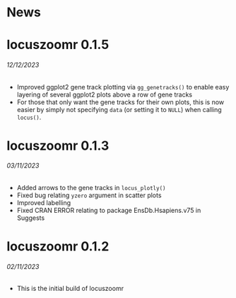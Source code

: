 News
=====

# locuszoomr 0.1.5
###### 12/12/2023

* Improved ggplot2 gene track plotting via `gg_genetracks()` to enable easy 
layering of several ggplot2 plots above a row of gene tracks
* For those that only want the gene tracks for their own plots, this is now 
easier by simply not specifying `data` (or setting it to `NULL`) when calling 
`locus()`.

# locuszoomr 0.1.3
###### 03/11/2023

* Added arrows to the gene tracks in `locus_plotly()`
* Fixed bug relating `yzero` argument in scatter plots
* Improved labelling
* Fixed CRAN ERROR relating to package EnsDb.Hsapiens.v75 in Suggests

# locuszoomr 0.1.2
###### 02/11/2023

* This is the initial build of locuszoomr
